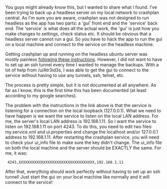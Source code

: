 You guys might already know this, but I wanted to share what I found. I've been trying to back up a headless server on my local network to crashplan central. As I'm sure you are aware, crashplan was not designed to run headless as the app has two parts: a 'gui' front end and the 'service' back end. The 'service' is what does all the actual work, the 'gui' is just how you make changes to settings, check status etc. It should be obvious that a headless server cannot run a gui. So you have to hack the app to run the gui on a local machine and connect to the service on the headless machine.

Getting crashplan up and running on the headless ubuntu server was mostly painless [following these instructions](https://support.code42.com/CrashPlan/4/Configuring/Using_CrashPlan_On_A_Headless_Computer). However, I did not want to have to set up an ssh tunnel every time I wanted to manage the backups. With a lot of help from /u/Atr3id3s, I was able to get the gui to connect to the service without having to use any tunnels, ssh, telnet, etc.

The process is pretty simple, but it is not documented at all anywhere. As far as I know, this is the first time this has been documented (at least according to my google searches).

The problem with the instructions in the link above is that the service is listening for a connection on the local loopback (127.0.0.1). What we need to have happen is we want the service to listen on the local LAN address. For me, the server's local LAN address is 192.168.1.11. So I want the service to listen on 192.168.1.11 on port 4243. To do this, you need to edit two files: my.service.xml and ui.properties and change the localhost and/or 127.0.0.1 address to 192.168.1.11. After restarting the crashplan service, you will need to check your ui_info file to make sure the key didn't change. The ui_info file on both the local machine and the server should be EXACTLY the same. For me, it was:

     4243,XXXXXXXXXXXXXXXXXXXXXXXXXXXXXXXXXX,192.168.1.11

After that, everything should work perfectly without having to set up an ssh tunnel! Just start the gui on your local machine like normally and it will connect to the service!

